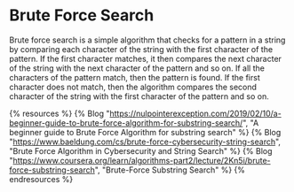 # Brute Force Search

Brute force search is a simple algorithm that checks for a pattern in a string by comparing each character of the string with the first character of the pattern. If the first character matches, it then compares the next character of the string with the next character of the pattern and so on. If all the characters of the pattern match, then the pattern is found. If the first character does not match, then the algorithm compares the second character of the string with the first character of the pattern and so on.

{% resources %}
  {% Blog "https://nulpointerexception.com/2019/02/10/a-beginner-guide-to-brute-force-algorithm-for-substring-search/", "A beginner guide to Brute Force Algorithm for substring search" %}
  {% Blog "https://www.baeldung.com/cs/brute-force-cybersecurity-string-search", "Brute Force Algorithm in Cybersecurity and String Search" %}
  {% Blog "https://www.coursera.org/learn/algorithms-part2/lecture/2Kn5i/brute-force-substring-search", "Brute-Force Substring Search" %}
{% endresources %}

